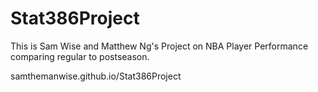 # Stat386Project

This is Sam Wise and Matthew Ng's Project on NBA Player Performance comparing regular to postseason.

samthemanwise.github.io/Stat386Project
